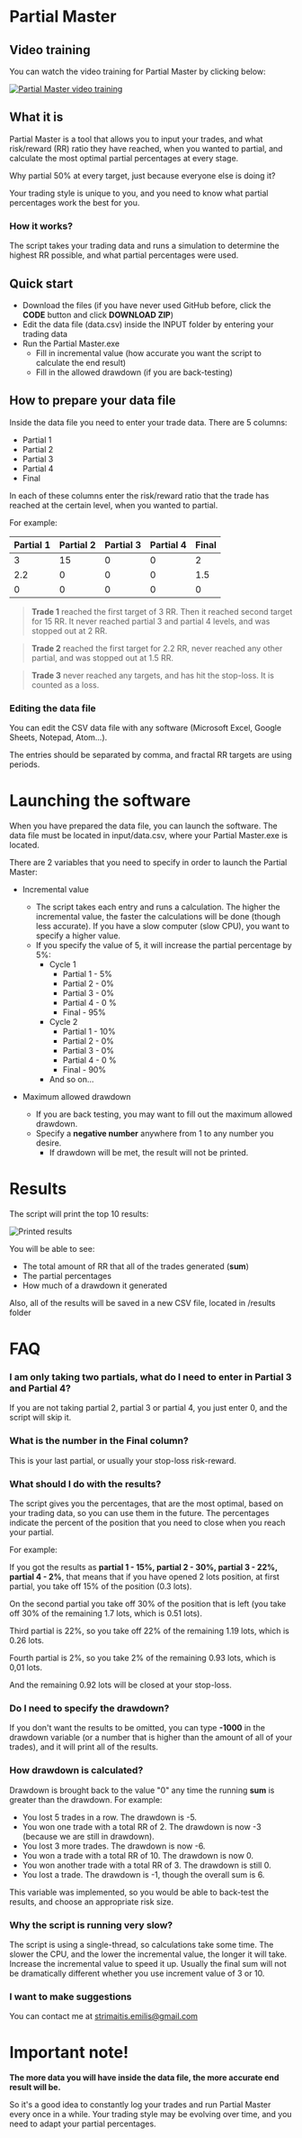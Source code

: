 
# Partial Master

## Video training

You can watch the video training for Partial Master by clicking below:

[![Partial Master video training](https://img.youtube.com/vi/NbCPs6VhqfE/0.jpg)](https://www.youtube.com/watch?v=NbCPs6VhqfE)

## What it is

Partial Master is a tool that allows you to input your trades, and what risk/reward (RR) ratio they have reached, when you wanted to partial, and calculate the most optimal partial percentages at every stage.

Why partial 50% at every target, just because everyone else is doing it?

Your trading style is unique to you, and you need to know what partial percentages work the best for you.

### How it works?

The script takes your trading data and runs a simulation to determine the highest RR possible, and what partial percentages were used.

## Quick start

- Download the files (if you have never used GitHub before, click the **CODE** button and click **DOWNLOAD ZIP**)
- Edit the data file (data.csv) inside the INPUT folder by entering your trading data
- Run the Partial Master.exe
	- Fill in incremental value (how accurate you want the script to calculate the end result)
	- Fill in the allowed drawdown (if you are back-testing)

## How to prepare your data file

Inside the data file you need to enter your trade data. There are 5 columns:

- Partial 1
- Partial 2
- Partial 3
- Partial 4
- Final

In each of these columns enter the risk/reward ratio that the trade has reached at the certain level, when you wanted to partial.

For example:

|Partial 1 | Partial 2 | Partial 3 | Partial 4 | Final |
|----|----|----|----|----|
|3 | 15 | 0 |	0 |	2 |
|2.2 | 0 | 0 |	0 |	1.5 |
|0 | 0 | 0 |	0 |	0 |

> **Trade 1** reached the first target of 3 RR. Then it reached second target for 15 RR. It never reached partial 3 and partial 4 levels, and was stopped out at 2 RR.

> **Trade 2** reached the first target for 2.2 RR, never reached any other partial, and was stopped out at 1.5 RR.

> **Trade 3** never reached any targets, and has hit the stop-loss. It is counted as a loss.

### Editing the data file

You can edit the CSV data file with any software (Microsoft Excel, Google Sheets, Notepad, Atom...).

The entries should be separated by comma, and fractal RR targets are using periods.

# Launching the software

When you have prepared the data file, you can launch the software. The data file must be located in input/data.csv, where your Partial Master.exe is located.

There are 2 variables that you need to specify in order to launch the Partial Master:

- Incremental value
	- The script takes each entry and runs a calculation. The higher the incremental value, the faster the calculations will be done (though less accurate). If you have a slow computer (slow CPU), you want to specify a higher value.
	- If you specify the value of 5, it will increase the partial percentage by 5%:
		- Cycle 1
			- Partial 1 - 5%
			- Partial 2 - 0%
			- Partial 3 - 0%
			- Partial 4 - 0 %
			- Final - 95%
		- Cycle 2
			- Partial 1 - 10%
			- Partial 2 - 0%
			- Partial 3 - 0%
			- Partial 4 - 0 %
			- Final - 90%
		- And so on...
		
- Maximum allowed drawdown
	- If you are back testing, you may want to fill out the maximum allowed drawdown.
	- Specify a **negative number** anywhere from 1 to any number you desire.
		- If drawdown will be met, the result will not be printed.

# Results

The script will print the top 10 results:

![Printed results](https://i.ibb.co/3p2V7dP/results.png)

You will be able to see:
- The total amount of RR that all of the trades generated (**sum**)
- The partial percentages
- How much of a drawdown it generated

Also, all of the results will be saved in a new CSV file, located in /results folder

# FAQ
### I am only taking two partials, what do I need to enter in Partial 3 and Partial 4?
If you are not taking partial 2, partial 3 or partial 4, you just enter 0, and the script will skip it.

### What is the number in the Final column?
This is your last partial, or usually your stop-loss risk-reward.

### What should I do with the results?

The script gives you the percentages, that are the most optimal, based on your trading data, so you can use them in the future. The percentages indicate the percent of the position that you need to close when you reach your partial.

For example:

If you got the results as **partial 1 - 15%, partial 2 - 30%, partial 3 - 22%, partial 4 - 2%**, that means that if you have opened 2 lots position, at first partial, you take off 15% of the position (0.3 lots).

On the second partial  you take off 30% of the position that is left (you take off 30% of the remaining 1.7 lots, which is 0.51 lots).

Third partial is 22%, so you take off 22% of the remaining 1.19 lots, which is 0.26 lots.

Fourth partial is 2%, so you take 2% of the remaining 0.93 lots, which is 0,01 lots.

And the remaining 0.92 lots will be closed at your stop-loss.

### Do I need to specify the drawdown?
If you don't want the results to be omitted, you can type **-1000** in the drawdown variable (or a number that is higher than the amount of all of your trades), and it will print all of the results.

### How drawdown is calculated?

Drawdown is brought back to the value "0" any time the running **sum** is greater than the drawdown. For example:

- You lost 5 trades in a row. The drawdown is -5.
- You won one trade with a total RR of 2. The drawdown is now -3 (because we are still in drawdown).
- You lost 3 more trades. The drawdown is now -6.
- You won a trade with a total RR of 10. The drawdown is now 0.
- You won another trade with a total RR of 3. The drawdown is still 0.
- You lost a trade. The drawdown is -1, though the overall sum is 6.

This variable was implemented, so you would be able to back-test the results, and choose an appropriate risk size.

### Why the script is running very slow?

The script is using a single-thread, so calculations take some time. The slower the CPU, and the lower the incremental value, the longer it will take. Increase the incremental value to speed it up. Usually the final sum will not be dramatically different whether you use increment value of 3 or 10.

### I want to make suggestions

You can contact me at strimaitis.emilis@gmail.com

# Important note!

**The more data you will have inside the data file, the more accurate end result will be.**

So it's a good idea to constantly log  your trades and run Partial Master every once in a while. Your trading style may be evolving over time, and you need to adapt your partial percentages.
